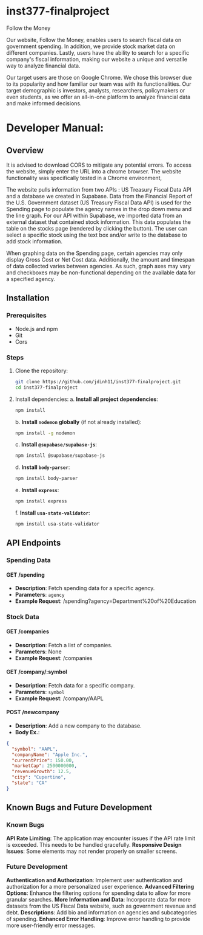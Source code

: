 # inst377-finalproject

Follow the Money

Our website, Follow the Money, enables users to search fiscal data on 
government spending. In addition, we provide stock market data on different 
companies. Lastly, users have the ability to search for a specific company's 
fiscal information, making our website a unique and versatile way to analyze 
financial data.

Our target users are those on Google Chrome. We chose this browser due to its
popularity and how familiar our team was with its functionalities. Our target 
demographic is investors, analysts, researchers, policymakers or even students, 
as we offer an all-in-one platform to analyze financial data and make informed
decisions.

# Developer Manual:
## Overview
It is advised to download CORS to mitigate any potential errors. To access the website, simply enter the URL into a chrome browser. The website functionality was specifically tested in a Chrome environment, 

The website pulls information from two APIs : US Treasury Fiscal Data API and a database we created in Supabase. Data from the Financial Report of the U.S. Government dataset (US Treasury Fiscal Data API) is used for the Spending page to populate the agency names in the drop down menu and the line graph. For our API within Supabase, we imported data from an external dataset that contained stock information. This data populates the table on the stocks page (rendered by clicking the button). The user can select a specific stock using the text box and/or write to the database to add stock information. 

When graphing data on the Spending page, certain agencies may only display Gross Cost or Net Cost data. Additionally, the amount and timespan of data collected varies between agencies. As such, graph axes may vary and checkboxes may be non-functional depending on the available data for a specified agency. 



## Installation

### Prerequisites
- Node.js and npm
- Git
- Cors

### Steps
1. Clone the repository:
    ```sh
    git clone https://github.com/jdinh11/inst377-finalproject.git
    cd inst377-finalproject
    ```

2. Install dependencies:
        a. **Install all project dependencies**:
    ```sh
    npm install
    ```

    b. **Install `nodemon` globally** (if not already installed):
    ```sh
    npm install -g nodemon
    ```

    c. **Install `@supabase/supabase-js`**:
    ```sh
    npm install @supabase/supabase-js
    ```

    d. **Install `body-parser`**:
    ```sh
    npm install body-parser
    ```

    e. **Install `express`**:
    ```sh
    npm install express
    ```

    f. **Install `usa-state-validator`**:
    ```sh
    npm install usa-state-validator
    ```
## API Endpoints

### Spending Data
#### GET /spending
- **Description**: Fetch spending data for a specific agency.
- **Parameters**: `agency`
- **Example Request**: /spending?agency=Department%20of%20Education

### Stock Data
#### GET /companies
- **Description**: Fetch a list of companies.
- **Parameters**: None
- **Example Request**: /companies

#### GET /company/:symbol
- **Description**: Fetch data for a specific company.
- **Parameters**: `symbol`
- **Example Request**: /company/AAPL

#### POST /newcompany
- **Description**: Add a new company to the database.
- **Body Ex.**:
```json
{
  "symbol": "AAPL",
  "companyName": "Apple Inc.",
  "currentPrice": 150.00,
  "marketCap": 2500000000,
  "revenueGrowth": 12.5,
  "city": "Cupertino",
  "state": "CA"
}
```
## Known Bugs and Future Development
### Known Bugs
**API Rate Limiting**: The application may encounter issues if the API rate limit is exceeded. This needs to be handled gracefully.
**Responsive Design Issues**: Some elements may not render properly on smaller screens.
### Future Development
**Authentication and Authorization**: Implement user authentication and authorization for a more personalized user experience.
**Advanced Filtering Options**: Enhance the filtering options for spending data to allow for more granular searches.
**More Information and Data**: Incorporate data for more datasets from the US Fiscal Data website, such as government revenue and debt.
**Descriptions**: Add bio and information on agencies and subcategories of spending.
**Enhanced Error Handling**: Improve error handling to provide more user-friendly error messages.







